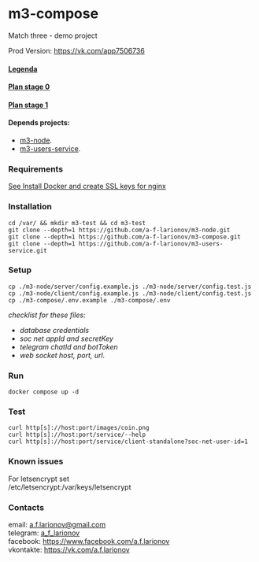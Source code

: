 # m3-compose

Match three - demo project

Prod Version:   https://vk.com/app7506736

#### [Legenda](docs/plan-stage-0.md)
#### [Plan stage 0](docs/plan-stage-0.md)
#### [Plan stage 1](docs/plan-stage-1.md)

#### Depends projects: 
- [m3-node](https://github.com/a-f-larionov/m3-node/).
- [m3-users-service](https://github.com/a-f-larionov/m3-users-service/).

### Requirements

[See Install Docker and create SSL keys for nginx](additional.md)

### Installation

    cd /var/ && mkdir m3-test && cd m3-test
    git clone --depth=1 https://github.com/a-f-larionov/m3-node.git
    git clone --depth=1 https://github.com/a-f-larionov/m3-compose.git
    git clone --depth=1 https://github.com/a-f-larionov/m3-users-service.git

### Setup

    cp ./m3-node/server/config.example.js ./m3-node/server/config.test.js
    cp ./m3-node/client/config.example.js ./m3-node/client/config.test.js
    cp ./m3-compose/.env.example ./m3-compose/.env

_checklist for these files:_
- _database credentials_
- _soc net appId and secretKey_
- _telegram chatId and botToken_
- _web socket host, port, url._

### Run

    docker compose up -d

### Test

    curl http[s]://host:port/images/coin.png
    curl http[s]://host:port/service/--help
    curl http[s]://host:port/service/client-standalone?soc-net-user-id=1


### Known issues

For letsencrypt set  
 /etc/letsencrypt:/var/keys/letsencrypt


### Contacts

email: [a.f.larionov@gmail.com](mailto:a.f.larionov@gmail.com)<br>
telegram: [a_f_larionov](https://t.me/a_f_larionov)<br>
facebook: https://www.facebook.com/a.f.larionov <br>
vkontakte: https://vk.com/a.f.larionov